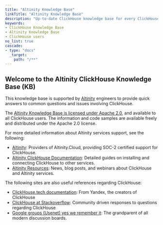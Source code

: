 ```yaml
---
title: "Altinity Knowledge Base"
linkTitle: "Altinity Knowledge Base"
description: "Up-to-date ClickHouse knowledge base for every ClickHouse user."
keywords:
- ClickHouse Knowledge Base
- Altinity Knowledge Base
- ClickHouse users
no_list: true
cascade:
- type: "docs"
  _target:
    path: "/**"
---
```

## Welcome to the Altinity ClickHouse Knowledge Base (KB)

This knowledge base is supported by [Altinity](http://altinity.com/) engineers to provide quick answers to common questions and issues involving ClickHouse.

The [Altinity Knowledge Base is licensed under Apache 2.0](https://github.com/Altinity/altinityknowledgebase/blob/main/LICENSE), and available to all ClickHouse users.  The information and code samples are available freely and distributed under the Apache 2.0 license.

For more detailed information about Altinity services support, see the following:

* [Altinity](https://altinity.com/): Providers of Altinity.Cloud, providing SOC-2 certified support for ClickHouse.
* [Altinity ClickHouse Documentation](https://docs.altinity.com): Detailed guides on installing and connecting ClickHouse to other services.
* [Altinity Resources](https://altinity.com/resources/): News, blog posts, and webinars about ClickHouse and Altinity services.

The following sites are also useful references regarding ClickHouse:

* [ClickHouse.tech documentation](https://clickhouse.tech/docs/en/): From Yandex, the creators of ClickHouse
* [ClickHouse at Stackoverflow](https://stackoverflow.com/questions/tagged/clickhouse): Community driven responses to questions regarding ClickHouse
* [Google groups (Usenet) yes we remember it](https://groups.google.com/g/clickhouse): The grandparent of all modern discussion boards.
